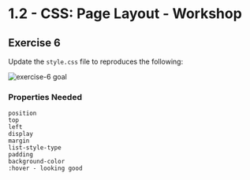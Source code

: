 # 1.2 - CSS: Page Layout - Workshop

## Exercise 6

Update the `style.css` file to reproduces the following:

![exercise-6 goal](../../__lecture/assets/ex-6-goal.gif)

### Properties Needed

```
position
top
left
display
margin
list-style-type
padding
background-color
:hover - looking good 
```
